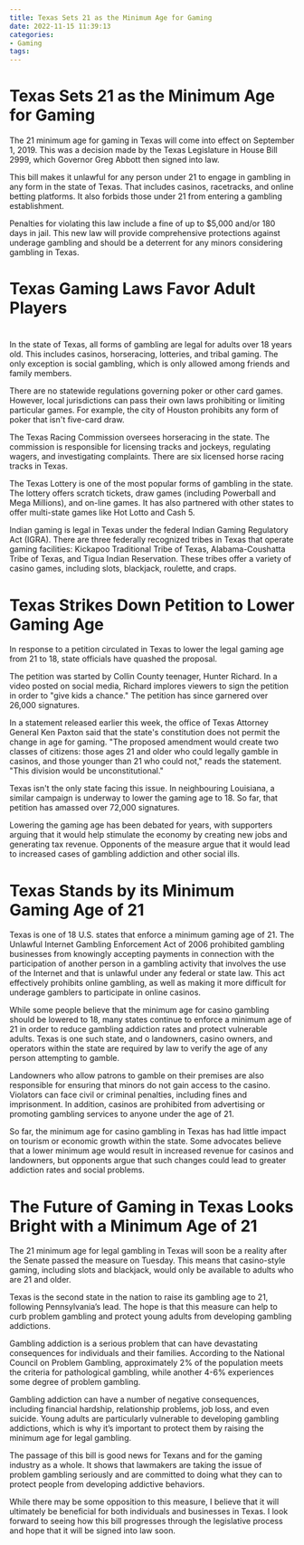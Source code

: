 ```yaml
---
title: Texas Sets 21 as the Minimum Age for Gaming 
date: 2022-11-15 11:39:13
categories:
- Gaming
tags:
---
```



#  Texas Sets 21 as the Minimum Age for Gaming 

The 21 minimum age for gaming in Texas will come into effect on September 1, 2019. This was a decision made by the Texas Legislature in House Bill 2999, which Governor Greg Abbott then signed into law.

This bill makes it unlawful for any person under 21 to engage in gambling in any form in the state of Texas. That includes casinos, racetracks, and online betting platforms. It also forbids those under 21 from entering a gambling establishment.

Penalties for violating this law include a fine of up to $5,000 and/or 180 days in jail. This new law will provide comprehensive protections against underage gambling and should be a deterrent for any minors considering gambling in Texas.

#  Texas Gaming Laws Favor Adult Players 
#

In the state of Texas, all forms of gambling are legal for adults over 18 years old. This includes casinos, horseracing, lotteries, and tribal gaming. The only exception is social gambling, which is only allowed among friends and family members.

There are no statewide regulations governing poker or other card games. However, local jurisdictions can pass their own laws prohibiting or limiting particular games. For example, the city of Houston prohibits any form of poker that isn't five-card draw.

The Texas Racing Commission oversees horseracing in the state. The commission is responsible for licensing tracks and jockeys, regulating wagers, and investigating complaints. There are six licensed horse racing tracks in Texas.

The Texas Lottery is one of the most popular forms of gambling in the state. The lottery offers scratch tickets, draw games (including Powerball and Mega Millions), and on-line games. It has also partnered with other states to offer multi-state games like Hot Lotto and Cash 5.

Indian gaming is legal in Texas under the federal Indian Gaming Regulatory Act (IGRA). There are three federally recognized tribes in Texas that operate gaming facilities: Kickapoo Traditional Tribe of Texas, Alabama-Coushatta Tribe of Texas, and Tigua Indian Reservation. These tribes offer a variety of casino games, including slots, blackjack, roulette, and craps.

#  Texas Strikes Down Petition to Lower Gaming Age 

In response to a petition circulated in Texas to lower the legal gaming age from 21 to 18, state officials have quashed the proposal.

The petition was started by Collin County teenager, Hunter Richard. In a video posted on social media, Richard implores viewers to sign the petition in order to "give kids a chance." The petition has since garnered over 26,000 signatures.

In a statement released earlier this week, the office of Texas Attorney General Ken Paxton said that the state's constitution does not permit the change in age for gaming. "The proposed amendment would create two classes of citizens: those ages 21 and older who could legally gamble in casinos, and those younger than 21 who could not," reads the statement. "This division would be unconstitutional."

Texas isn't the only state facing this issue. In neighbouring Louisiana, a similar campaign is underway to lower the gaming age to 18. So far, that petition has amassed over 72,000 signatures.

Lowering the gaming age has been debated for years, with supporters arguing that it would help stimulate the economy by creating new jobs and generating tax revenue. Opponents of the measure argue that it would lead to increased cases of gambling addiction and other social ills.

#  Texas Stands by its Minimum Gaming Age of 21 
Texas is one of 18 U.S. states that enforce a minimum gaming age of 21. The Unlawful Internet Gambling Enforcement Act of 2006 prohibited gambling businesses from knowingly accepting payments in connection with the participation of another person in a gambling activity that involves the use of the Internet and that is unlawful under any federal or state law. This act effectively prohibits online gambling, as well as making it more difficult for underage gamblers to participate in online casinos. 

While some people believe that the minimum age for casino gambling should be lowered to 18, many states continue to enforce a minimum age of 21 in order to reduce gambling addiction rates and protect vulnerable adults. Texas is one such state, and o landowners, casino owners, and operators within the state are required by law to verify the age of any person attempting to gamble.

Landowners who allow patrons to gamble on their premises are also responsible for ensuring that minors do not gain access to the casino. Violators can face civil or criminal penalties, including fines and imprisonment. In addition, casinos are prohibited from advertising or promoting gambling services to anyone under the age of 21. 

So far, the minimum age for casino gambling in Texas has had little impact on tourism or economic growth within the state. Some advocates believe that a lower minimum age would result in increased revenue for casinos and landowners, but opponents argue that such changes could lead to greater addiction rates and social problems.

#  The Future of Gaming in Texas Looks Bright with a Minimum Age of 21

The 21 minimum age for legal gambling in Texas will soon be a reality after the Senate passed the measure on Tuesday. This means that casino-style gaming, including slots and blackjack, would only be available to adults who are 21 and older.

Texas is the second state in the nation to raise its gambling age to 21, following Pennsylvania’s lead. The hope is that this measure can help to curb problem gambling and protect young adults from developing gambling addictions.

Gambling addiction is a serious problem that can have devastating consequences for individuals and their families. According to the National Council on Problem Gambling, approximately 2% of the population meets the criteria for pathological gambling, while another 4-6% experiences some degree of problem gambling.

Gambling addiction can have a number of negative consequences, including financial hardship, relationship problems, job loss, and even suicide. Young adults are particularly vulnerable to developing gambling addictions, which is why it’s important to protect them by raising the minimum age for legal gambling.

The passage of this bill is good news for Texans and for the gaming industry as a whole. It shows that lawmakers are taking the issue of problem gambling seriously and are committed to doing what they can to protect people from developing addictive behaviors.

While there may be some opposition to this measure, I believe that it will ultimately be beneficial for both individuals and businesses in Texas. I look forward to seeing how this bill progresses through the legislative process and hope that it will be signed into law soon.